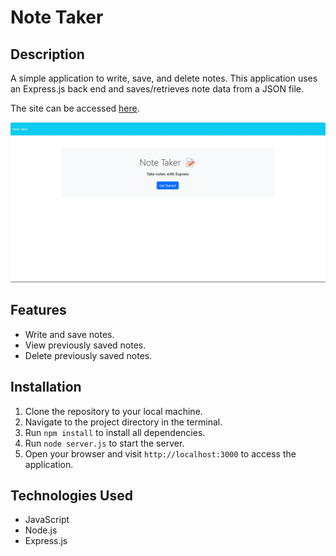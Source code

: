 # Note Taker

## Description
A simple application to write, save, and delete notes. This application uses an Express.js back end and saves/retrieves note data from a JSON file.

The site can be accessed [here](https://secret-mesa-81373-68f8998a8913.herokuapp.com/notest).

![Note-Taker](./public/assets/img/Website-Screenshot.jpg)

## Features

- Write and save notes.
- View previously saved notes.
- Delete previously saved notes.

## Installation

1. Clone the repository to your local machine.
2. Navigate to the project directory in the terminal.
3. Run `npm install` to install all dependencies.
4. Run `node server.js` to start the server.
5. Open your browser and visit `http://localhost:3000` to access the application.

## Technologies Used

- JavaScript
- Node.js
- Express.js
